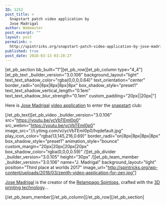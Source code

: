 ```yaml
---
ID: 1252
post_title: >
  Snapstart patch video application by
  Jose Madrigal
author: Webmaster
post_excerpt: ""
layout: post
permalink: >
  http://spintricks.org/snapstart-patch-video-application-by-jose-madrigal/
published: true
post_date: 2018-03-13 03:28:27
---
```

[et_pb_section bb_built="1"][et_pb_row][et_pb_column type="4_4"][et_pb_text _builder_version="3.0.106" background_layout="light" text_text_shadow_color="rgba(0,0,0,0.64)" text_orientation="center" border_radii="on|8px|8px|8px|8px" box_shadow_style="preset1" text_text_shadow_vertical_length="0.1em" text_text_shadow_blur_strength="0.1em" custom_padding="20px||20px|"]

Here is <a href="/category/spinners/J.-Madrigal">Jose Madrigal</a> <a href="/tag/patch-video-application">video application</a> to enter the <a href="/category/learning/snapstart">snapstart</a> club:

[/et_pb_text][et_pb_video _builder_version="3.0.106" src="https://youtu.be/ycVbTEml0p0" src_webm="https://youtu.be/ycVbTEml0p0" image_src="//i.ytimg.com/vi/ycVbTEml0p0/hqdefault.jpg" play_icon_color="rgba(13,145,216,0.69)" border_radii="on|8px|8px|8px|8px" box_shadow_style="preset1" animation_style="bounce" custom_margin="20px|20px|20px|20px" box_shadow_color="rgba(0,0,0,0.59)" /][et_pb_divider _builder_version="3.0.105" height="30px" /][et_pb_team_member _builder_version="3.0.106" name="J. Madrigal" background_layout="light" position="Third place at worlds 2017" image_url="http://spintricks.org/wp-content/uploads/2018/03/zenith-video-application-for-zen.jpg"]

<a href="/tag/J.Madrigal">Jose Madrigal</a> is the creator of the <a href="/project/relampago-spintops">Relampago Spintops</a>, crafted with the <a href="/tag/3d-printing">3D printing technology</a>...

[/et_pb_team_member][/et_pb_column][/et_pb_row][/et_pb_section]